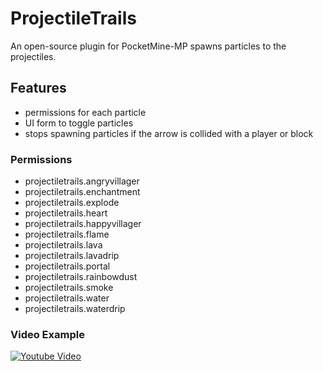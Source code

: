 # ProjectileTrails
An open-source plugin for PocketMine-MP spawns particles to the projectiles.

## Features
- permissions for each particle
- UI form to toggle particles
- stops spawning particles if the arrow is collided with a player or block 

### Permissions
- projectiletrails.angryvillager
- projectiletrails.enchantment
- projectiletrails.explode
- projectiletrails.heart
- projectiletrails.happyvillager
- projectiletrails.flame
- projectiletrails.lava
- projectiletrails.lavadrip
- projectiletrails.portal
- projectiletrails.rainbowdust
- projectiletrails.smoke
- projectiletrails.water
- projectiletrails.waterdrip

### Video Example
[![Youtube Video](https://img.youtube.com/vi/vm08ZH72v-g/0.jpg)](https://youtu.be/vm08ZH72v-g?t=60)
